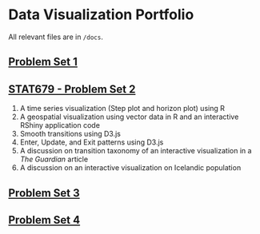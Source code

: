 # Data Visualization Portfolio
All relevant files are in `/docs`.

## [Problem Set 1](https://niharika-chunduru.github.io/Data-Visualization/ps1)

## [STAT679 - Problem Set 2](https://niharika-chunduru.github.io/Data-Visualization/ps2)
1. A time series visualization (Step plot and horizon plot) using R
2. A geospatial visualization using vector data in R and an interactive RShiny application code
3. Smooth transitions using D3.js
4. Enter, Update, and Exit patterns using D3.js
5. A discussion on transition taxonomy of an interactive visualization in a _The Guardian_ article
6. A discussion on an interactive visualization on Icelandic population

## [Problem Set 3](https://niharika-chunduru.github.io/Data-Visualization/ps3)

## [Problem Set 4](https://niharika-chunduru.github.io/Data-Visualization/ps4)
